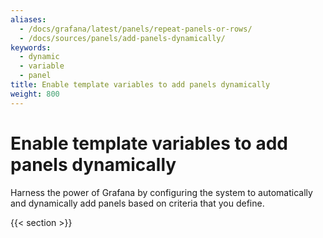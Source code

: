 ```yaml
---
aliases:
  - /docs/grafana/latest/panels/repeat-panels-or-rows/
  - /docs/sources/panels/add-panels-dynamically/
keywords:
  - dynamic
  - variable
  - panel
title: Enable template variables to add panels dynamically
weight: 800
---
```


# Enable template variables to add panels dynamically

Harness the power of Grafana by configuring the system to automatically and dynamically add panels based on criteria that you define.

{{< section >}}
